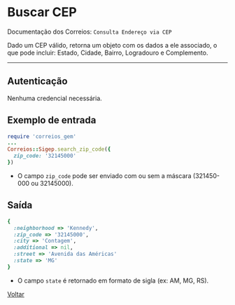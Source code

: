 # Buscar CEP

Documentação dos Correios: `Consulta Endereço via CEP`

Dado um CEP válido, retorna um objeto com os dados a ele associado, o que pode incluir: Estado, Cidade, Bairro, Logradouro e Complemento.

____

## Autenticação
Nenhuma credencial necessária.

## Exemplo de entrada

```ruby
require 'correios_gem'
...
Correios::Sigep.search_zip_code({
  zip_code: '32145000'
})
```
* O campo `zip_code` pode ser enviado com ou sem a máscara (321450-000 ou 32145000).

## Saída

```ruby
{
  :neighborhood => 'Kennedy',
  :zip_code => '32145000',
  :city => 'Contagem',
  :additional => nil,
  :street => 'Avenida das Américas'
  :state => 'MG'
}
```
* O campo `state` é retornado em formato de sigla (ex: AM, MG, RS).

[Voltar](../../README.md#Utilização)
